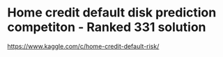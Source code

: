 # Home credit default disk prediction competiton - Ranked 331 solution 
https://www.kaggle.com/c/home-credit-default-risk/
